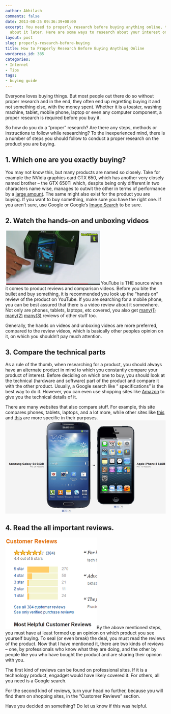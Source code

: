 ```yaml
---
author: Abhilash
comments: false
date: 2013-08-25 09:36:39+00:00
excerpt: You need to properly research before buying anything online, to avoid regretting
  about it later. Here are some ways to research about your interest online.
layout: post
slug: properly-research-before-buying
title: How to Properly Research Before Buying Anything Online
wordpress_id: 385
categories:
- Internet
- Tips
tags:
- buying guide
---
```


Everyone loves buying things. But most people out there do so without proper research and in the end, they often end up regretting buying it and not something else, with the money spent. Whether it is a toaster, washing machine, tablet, mobile phone, laptop or even any computer component, a proper research is required before you buy it.

So how do you do a “proper” research? Are there any steps, methods or instructions to follow while researching? To the inexperienced mind, there is a number of steps you should follow to conduct a proper research on the product you are buying.


## 1. Which one are you exactly buying?


You may not know this, but many products are named so closely. Take for example the NVidia graphics card GTX 650, which has another very closely named brother – the GTX 650Ti which, despite being only different in two characters name wise, manages to outwit the other in terms of performance by a [large amount](http://www.hwcompare.com/13623/geforce-gtx-650-vs-geforce-gtx-650-ti/). The same might also exist for the product you are buying. If you want to buy something, make sure you have the right one. If you aren’t sure, use Google or Google’s [Image Search](http://www.google.com/imghp) to be sure.


## 2. Watch the hands-on and unboxing videos


![xolo-youtube](images/xolo-youtube.png)YouTube is THE source when it comes to product reviews and comparison videos. Before you bite the bullet and buy something, it is recommended you look up the “hands on” review of the product on YouTube. If you are searching for a mobile phone, you can be best assured that there is a video review about it somewhere. Not only are phones, tablets, laptops, etc covered, you also get [many(1)](http://www.youtube.com/watch?v=pdJboKfYFFw) [many(2)](http://www.youtube.com/watch?v=HHqdZ9LDzK4) [many(3)](http://www.youtube.com/watch?v=vq6d6zla27M) reviews of other stuff too.

Generally, the hands on videos and unboxing videos are more preferred, compared to the review videos, which is basically other peoples opinion on it, on which you shouldn’t pay much attention.


## 3. Compare the technical parts


As a rule of the thumb, when researching for a product, you should always have an alternate product in mind to which you constantly compare your product of interest. Before deciding on which one to buy, you should look at the technical (hardware and software) part of the product and compare it with the other product. Usually, a Google search like “<your product name> specifications” is the best way to do it. However, you can even use shopping sites like [Amazon](http://www.amazon.com/Google-Nexus-Tablet-7-Inch-Black/dp/B00DVFLJDS/) to give you the technical details of it.

There are many websites that also compare stuff. For example, this site compares phones, tablets, laptops, and a lot more, while other sites like [this](http://cpuboss.com) and [this](http://gpuboss.com) are more specific in their purposes. ![s4-vs-iphone5](images/s4-vs-iphone5.png)


## 4. Read the all important reviews.


![amazon-nexus4](images/amazon-nexus4.png)By the above mentioned steps, you must have at least formed up an opinion on which product you see yourself buying. To seal (or even break) the deal, you must read the reviews of the product. Now that I have mentioned it, there are two kinds of reviews – one, by professionals who know what they are doing, and the other by people like you who have bought the product and are sharing their opinion with you.

The first kind of reviews can be found on professional sites. If it is a technology product, engadget would have likely covered it. For others, all you need is a Google search.

For the second kind of reviews, turn your head no further, because you will find them on shopping sites, in the “Customer Reviews” section.

Have you decided on something? Do let us know if this was helpful.
